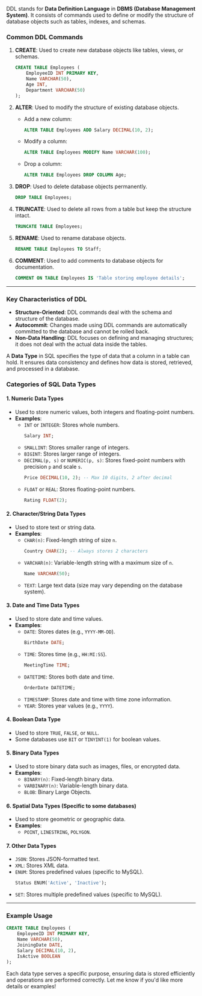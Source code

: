 DDL stands for **Data Definition Language** in **DBMS (Database Management System)**. It consists of commands used to define or modify the structure of database objects such as tables, indexes, and schemas.

### Common DDL Commands

1. **CREATE**: Used to create new database objects like tables, views, or schemas.
   ```sql
   CREATE TABLE Employees (
       EmployeeID INT PRIMARY KEY,
       Name VARCHAR(50),
       Age INT,
       Department VARCHAR(50)
   );
   ```

2. **ALTER**: Used to modify the structure of existing database objects.
   - Add a new column:
     ```sql
     ALTER TABLE Employees ADD Salary DECIMAL(10, 2);
     ```
   - Modify a column:
     ```sql
     ALTER TABLE Employees MODIFY Name VARCHAR(100);
     ```
   - Drop a column:
     ```sql
     ALTER TABLE Employees DROP COLUMN Age;
     ```

3. **DROP**: Used to delete database objects permanently.
   ```sql
   DROP TABLE Employees;
   ```

4. **TRUNCATE**: Used to delete all rows from a table but keep the structure intact.
   ```sql
   TRUNCATE TABLE Employees;
   ```

5. **RENAME**: Used to rename database objects.
   ```sql
   RENAME TABLE Employees TO Staff;
   ```

6. **COMMENT**: Used to add comments to database objects for documentation.
   ```sql
   COMMENT ON TABLE Employees IS 'Table storing employee details';
   ```

---

### Key Characteristics of DDL
- **Structure-Oriented**: DDL commands deal with the schema and structure of the database.
- **Autocommit**: Changes made using DDL commands are automatically committed to the database and cannot be rolled back.
- **Non-Data Handling**: DDL focuses on defining and managing structures; it does not deal with the actual data inside the tables.

A **Data Type** in SQL specifies the type of data that a column in a table can hold. It ensures data consistency and defines how data is stored, retrieved, and processed in a database.

### Categories of SQL Data Types

#### 1. **Numeric Data Types**
   - Used to store numeric values, both integers and floating-point numbers.
   - **Examples**:
     - `INT` or `INTEGER`: Stores whole numbers.
       ```sql
       Salary INT;
       ```
     - `SMALLINT`: Stores smaller range of integers.
     - `BIGINT`: Stores larger range of integers.
     - `DECIMAL(p, s)` or `NUMERIC(p, s)`: Stores fixed-point numbers with precision `p` and scale `s`.
       ```sql
       Price DECIMAL(10, 2); -- Max 10 digits, 2 after decimal
       ```
     - `FLOAT` or `REAL`: Stores floating-point numbers.
       ```sql
       Rating FLOAT(2);
       ```

#### 2. **Character/String Data Types**
   - Used to store text or string data.
   - **Examples**:
     - `CHAR(n)`: Fixed-length string of size `n`.
       ```sql
       Country CHAR(2); -- Always stores 2 characters
       ```
     - `VARCHAR(n)`: Variable-length string with a maximum size of `n`.
       ```sql
       Name VARCHAR(50);
       ```
     - `TEXT`: Large text data (size may vary depending on the database system).

#### 3. **Date and Time Data Types**
   - Used to store date and time values.
   - **Examples**:
     - `DATE`: Stores dates (e.g., `YYYY-MM-DD`).
       ```sql
       BirthDate DATE;
       ```
     - `TIME`: Stores time (e.g., `HH:MI:SS`).
       ```sql
       MeetingTime TIME;
       ```
     - `DATETIME`: Stores both date and time.
       ```sql
       OrderDate DATETIME;
       ```
     - `TIMESTAMP`: Stores date and time with time zone information.
     - `YEAR`: Stores year values (e.g., `YYYY`).

#### 4. **Boolean Data Type**
   - Used to store `TRUE`, `FALSE`, or `NULL`.
   - Some databases use `BIT` or `TINYINT(1)` for boolean values.

#### 5. **Binary Data Types**
   - Used to store binary data such as images, files, or encrypted data.
   - **Examples**:
     - `BINARY(n)`: Fixed-length binary data.
     - `VARBINARY(n)`: Variable-length binary data.
     - `BLOB`: Binary Large Objects.

#### 6. **Spatial Data Types** (Specific to some databases)
   - Used to store geometric or geographic data.
   - **Examples**:
     - `POINT`, `LINESTRING`, `POLYGON`.

#### 7. **Other Data Types**
   - `JSON`: Stores JSON-formatted text.
   - `XML`: Stores XML data.
   - `ENUM`: Stores predefined values (specific to MySQL).
     ```sql
     Status ENUM('Active', 'Inactive');
     ```
   - `SET`: Stores multiple predefined values (specific to MySQL).

---

### Example Usage
```sql
CREATE TABLE Employees (
    EmployeeID INT PRIMARY KEY,
    Name VARCHAR(50),
    JoiningDate DATE,
    Salary DECIMAL(10, 2),
    IsActive BOOLEAN
);
```

Each data type serves a specific purpose, ensuring data is stored efficiently and operations are performed correctly. Let me know if you'd like more details or examples!
